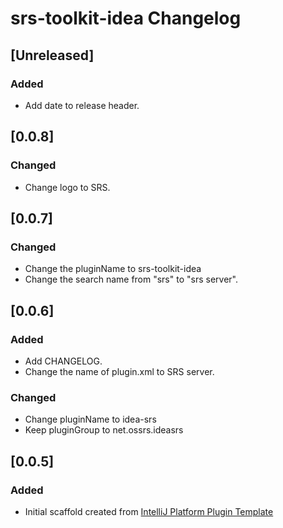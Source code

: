 <!-- Keep a Changelog guide -> https://keepachangelog.com -->

# srs-toolkit-idea Changelog

## [Unreleased]
### Added
- Add date to release header.

## [0.0.8]
### Changed
- Change logo to SRS.

## [0.0.7]
### Changed
- Change the pluginName to srs-toolkit-idea
- Change the search name from "srs" to "srs server".

## [0.0.6]
### Added
- Add CHANGELOG.
- Change the name of plugin.xml to SRS server.
### Changed
- Change pluginName to idea-srs
- Keep pluginGroup to net.ossrs.ideasrs

## [0.0.5]
### Added
- Initial scaffold created from [IntelliJ Platform Plugin Template](https://github.com/JetBrains/intellij-platform-plugin-template)
